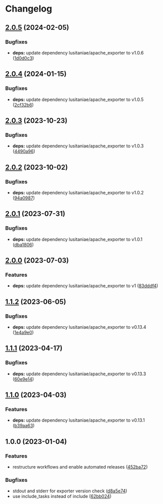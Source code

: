 # Changelog

## [2.0.5](https://github.com/rolehippie/apache/compare/v2.0.4...v2.0.5) (2024-02-05)


### Bugfixes

* **deps:** update dependency lusitaniae/apache_exporter to v1.0.6 ([1d0d0c3](https://github.com/rolehippie/apache/commit/1d0d0c3eeb6b905c66b5d88d7bd1125601a6c5d5))

## [2.0.4](https://github.com/rolehippie/apache/compare/v2.0.3...v2.0.4) (2024-01-15)


### Bugfixes

* **deps:** update dependency lusitaniae/apache_exporter to v1.0.5 ([2cf32b6](https://github.com/rolehippie/apache/commit/2cf32b61e3eaeacf04276f004d65758243ea333a))

## [2.0.3](https://github.com/rolehippie/apache/compare/v2.0.2...v2.0.3) (2023-10-23)


### Bugfixes

* **deps:** update dependency lusitaniae/apache_exporter to v1.0.3 ([4490a96](https://github.com/rolehippie/apache/commit/4490a96dd4fd81faa90726709b2ccea19c596adc))

## [2.0.2](https://github.com/rolehippie/apache/compare/v2.0.1...v2.0.2) (2023-10-02)


### Bugfixes

* **deps:** update dependency lusitaniae/apache_exporter to v1.0.2 ([94a0987](https://github.com/rolehippie/apache/commit/94a09870aa629ad10c87f202cbb0953276d3db68))

## [2.0.1](https://github.com/rolehippie/apache/compare/v2.0.0...v2.0.1) (2023-07-31)


### Bugfixes

* **deps:** update dependency lusitaniae/apache_exporter to v1.0.1 ([dba1806](https://github.com/rolehippie/apache/commit/dba18060dad49845f59ce4bb13e48793ea3306f0))

## [2.0.0](https://github.com/rolehippie/apache/compare/v1.1.2...v2.0.0) (2023-07-03)


### Features

* **deps:** update dependency lusitaniae/apache_exporter to v1 ([83dddf4](https://github.com/rolehippie/apache/commit/83dddf431299a1b317f8d22434cdbb2bf72eb8ee))

## [1.1.2](https://github.com/rolehippie/apache/compare/v1.1.1...v1.1.2) (2023-06-05)


### Bugfixes

* **deps:** update dependency lusitaniae/apache_exporter to v0.13.4 ([1e4a9e0](https://github.com/rolehippie/apache/commit/1e4a9e0832e207e36716e9b017d26e575b26fe05))

## [1.1.1](https://github.com/rolehippie/apache/compare/v1.1.0...v1.1.1) (2023-04-17)


### Bugfixes

* **deps:** update dependency lusitaniae/apache_exporter to v0.13.3 ([60e9e14](https://github.com/rolehippie/apache/commit/60e9e14efaf858e1b955fc135b426edda8a20be9))

## [1.1.0](https://github.com/rolehippie/apache/compare/v1.0.0...v1.1.0) (2023-04-03)


### Features

* **deps:** update dependency lusitaniae/apache_exporter to v0.13.1 ([b39aa63](https://github.com/rolehippie/apache/commit/b39aa63b342f5ac51559f0ef19125ed613719ead))

## 1.0.0 (2023-01-04)


### Features

* restructure workflows and enable automated releases ([452ba72](https://github.com/rolehippie/apache/commit/452ba72414c484e0964adfde0cc4b35e39f531df))


### Bugfixes

* stdout and stderr for exporter version check ([d8a5e74](https://github.com/rolehippie/apache/commit/d8a5e746ce8fda104d641b4a688f936e59b9d0be))
* use include_tasks instead of include ([62bb024](https://github.com/rolehippie/apache/commit/62bb024348b4e386676df7a86b4370e96b0943d8))
